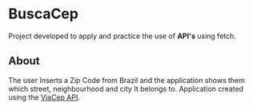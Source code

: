 # BuscaCep
Project developed to apply and practice the use of **API's** using fetch.

## About
The user Inserts a Zip Code from Brazil and the application shows them which street, neighbourhood and city It belongs to.
Application created using the [ViaCep API](https://viacep.com.br/).
